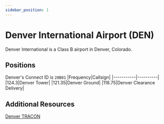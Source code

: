 ```yaml
---
sidebar_position: 1
---
```


# Denver International Airport (DEN)
Denver International is a Class B airport in Denver, Colorado.

## Positions
Denver's Connect ID is ```20B01```
|Frequency|Callsign|
|-----------|----------|
|124.3|Denver Tower|
|121.35|Denver Ground|
|118.75|Denver Clearance Delivery|

## Additional Resources
[Denver TRACON](docs/sops/tracon/dentracon.md)

